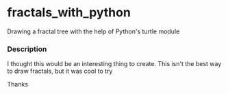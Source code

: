 # fractals_with_python
Drawing a fractal tree with the help of Python's turtle module

### Description
I thought this would be an interesting thing to create. This isn't the best way to draw fractals, but it was cool to try

Thanks
